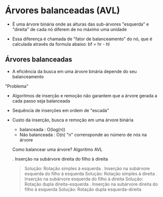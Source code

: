# Árvores balanceadas (AVL)

- É uma árvore binária onde as alturas das sub-árvores "esquerda" e "direita" de cada nó diferem de no máximo uma unidade

- Essa diferença é chamada de "fator de balanceamento" do nó, que é calculada através da formula abaixo:
    bf = hr - hl

## Árvores balanceadas 
- A eficiência da busca em uma árvore binária depende do seu balanceamento

"Problema"
- Algoritmos de inserção e remoção não garantem que a árvore gerada a cada passo seja balanceada 
- Sequência de inserções em ordem de "escada"

- Custo da inserção, busca e remoção em uma árvore binária 
    - balanceada : O(log(n))
    - Não balanceada : O(n)
"n" corrensponde ao número de nós na árvore

 
  Como balancear uma árvore? Algoritmo AVL

  . Inserção na subárvore direita do filho à direita
    > Solução: Rotação simples à esquerda
  . Inserção na subárvore esquerda do filho à esquerda
    > Solução: Rotação simples à direita
  . Inserção na subárvore esquerda do filho à direita
    > Solução: Rotação dupla direita-esquerda
  . Inserção na subárvore direita do filho à esquerda
    > Solução: Rotação dupla esquerda-direita
  
